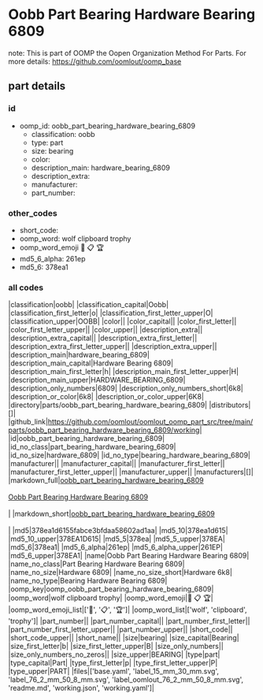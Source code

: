 # Oobb Part Bearing Hardware Bearing 6809  

note: This is part of OOMP the Oopen Organization Method For Parts. For more details: https://github.com/oomlout/oomp_base

##  part details





### id
* oomp_id: oobb_part_bearing_hardware_bearing_6809
  * classification: oobb
  * type: part
  * size: bearing
  * color: 
  * description_main: hardware_bearing_6809
  * description_extra: 
  * manufacturer: 
  * part_number: 

### other_codes
* short_code: 
* oomp_word: wolf clipboard trophy
* oomp_word_emoji :wolf: :clipboard: :trophy:
* md5_6_alpha: 261ep
* md5_6: 378ea1

### all codes 
|classification|oobb|
|classification_capital|Oobb|
|classification_first_letter|o|
|classification_first_letter_upper|O|
|classification_upper|OOBB|
|color||
|color_capital||
|color_first_letter||
|color_first_letter_upper||
|color_upper||
|description_extra||
|description_extra_capital||
|description_extra_first_letter||
|description_extra_first_letter_upper||
|description_extra_upper||
|description_main|hardware_bearing_6809|
|description_main_capital|Hardware Bearing 6809|
|description_main_first_letter|h|
|description_main_first_letter_upper|H|
|description_main_upper|HARDWARE_BEARING_6809|
|description_only_numbers|6809|
|description_only_numbers_short|6k8|
|description_or_color|6k8|
|description_or_color_upper|6K8|
|directory|parts/oobb_part_bearing_hardware_bearing_6809|
|distributors|[]|
|github_link|https://github.com/oomlout/oomlout_oomp_part_src/tree/main/parts/oobb_part_bearing_hardware_bearing_6809/working|
|id|oobb_part_bearing_hardware_bearing_6809|
|id_no_class|part_bearing_hardware_bearing_6809|
|id_no_size|hardware_6809|
|id_no_type|bearing_hardware_bearing_6809|
|manufacturer||
|manufacturer_capital||
|manufacturer_first_letter||
|manufacturer_first_letter_upper||
|manufacturer_upper||
|manufacturers|[]|
|markdown_full|[oobb_part_bearing_hardware_bearing_6809](https://github.com/oomlout/oomlout_oomp_part_src/tree/main/parts/oobb_part_bearing_hardware_bearing_6809/working)<br>[](https://github.com/oomlout/oomlout_oomp_part_src/tree/main/parts/oobb_part_bearing_hardware_bearing_6809/working)<br>[Oobb Part Bearing Hardware Bearing 6809](https://github.com/oomlout/oomlout_oomp_part_src/tree/main/parts/oobb_part_bearing_hardware_bearing_6809/working)<br><br>|
|markdown_short|[oobb_part_bearing_hardware_bearing_6809](https://github.com/oomlout/oomlout_oomp_part_src/tree/main/parts/oobb_part_bearing_hardware_bearing_6809/working)<br><br>|
|md5|378ea1d6155fabce3bfdaa58602ad1aa|
|md5_10|378ea1d615|
|md5_10_upper|378EA1D615|
|md5_5|378ea|
|md5_5_upper|378EA|
|md5_6|378ea1|
|md5_6_alpha|261ep|
|md5_6_alpha_upper|261EP|
|md5_6_upper|378EA1|
|name|Oobb Part Bearing Hardware Bearing 6809|
|name_no_class|Part Bearing Hardware Bearing 6809|
|name_no_size|Hardware 6809|
|name_no_size_short|Hardware 6k8|
|name_no_type|Bearing Hardware Bearing 6809|
|oomp_key|oomp_oobb_part_bearing_hardware_bearing_6809|
|oomp_word|wolf clipboard trophy|
|oomp_word_emoji|:wolf: :clipboard: :trophy:|
|oomp_word_emoji_list|[':wolf:', ':clipboard:', ':trophy:']|
|oomp_word_list|['wolf', 'clipboard', 'trophy']|
|part_number||
|part_number_capital||
|part_number_first_letter||
|part_number_first_letter_upper||
|part_number_upper||
|short_code||
|short_code_upper||
|short_name||
|size|bearing|
|size_capital|Bearing|
|size_first_letter|b|
|size_first_letter_upper|B|
|size_only_numbers||
|size_only_numbers_no_zeros||
|size_upper|BEARING|
|type|part|
|type_capital|Part|
|type_first_letter|p|
|type_first_letter_upper|P|
|type_upper|PART|
|files|['base.yaml', 'label_15_mm_30_mm.svg', 'label_76_2_mm_50_8_mm.svg', 'label_oomlout_76_2_mm_50_8_mm.svg', 'readme.md', 'working.json', 'working.yaml']|

